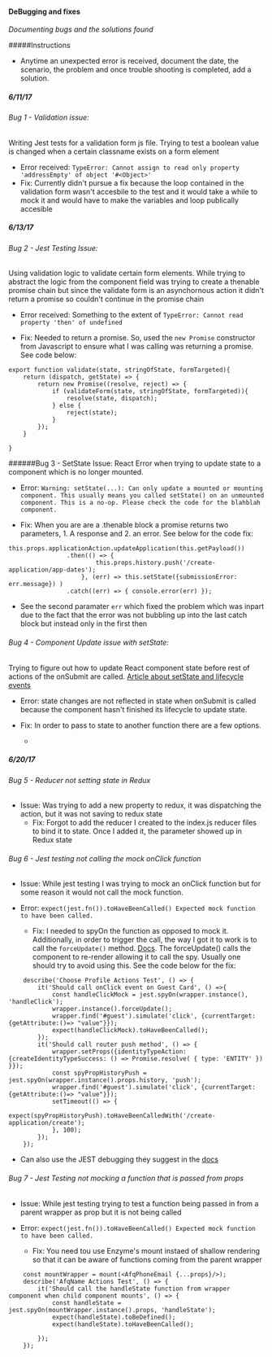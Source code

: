 #### DeBugging and fixes
_Documenting bugs and the solutions found_

#####Instructions 
* Anytime an unexpected error is received, document the date, the scenario, the problem and once trouble shooting is completed, add a solution.



##### 6/11/17

###### Bug 1 - Validation issue: 
Writing Jest tests for a validation form js file. Trying to test a boolean value is changed when a certain classname exists on a form element
* Error received: `TypeError: Cannot assign to read only property 'addressEmpty' of object '#<Object>'`
* Fix: Currently didn't pursue a fix because the loop contained in the validation form wasn't accesbile to the test and it would take a while to mock it and would have to make the variables and loop publically accesible 



##### 6/13/17
###### Bug 2 - Jest Testing Issue:
Using validation logic to validate certain form elements. While trying to abstract the logic from the component field was trying to create a thenable promise chain but since the validate form is an asynchornous action it didn't return a promise so couldn't continue in the promise chain
* Error received: Something to the extent of `TypeError: Cannot read property 'then' of undefined`
 
 * Fix: Needed to return a promise. So, used the `new Promise` constructor from Javascript to ensure what I was calling was returning a promise. See code below: 
 ````
 export function validate(state, stringOfState, formTargeted){
     return (dispatch, getState) => {
         return new Promise((resolve, reject) => {
             if (validateForm(state, stringOfState, formTargeted)){
                 resolve(state, dispatch);
             } else {
                 reject(state);
             }
         });
     }
 
 }
````
 
 ######Bug 3 - SetState Issue: 
 React Error when trying to update state to a component which is no longer mounted. 
 * Error: `Warning: setState(...): Can only update a mounted or mounting component. This usually means you called setState() on an unmounted component. This is a no-op. Please check the code for the blahblah component.`
 
 * Fix: When you are are a .thenable block a promise returns two parameters, 1. A response and 2. an error. See below for the code fix: 
 ````
 this.props.applicationAction.updateApplication(this.getPayload())
                 .then(() => {
                         this.props.history.push('/create-application/app-dates');
                     }, (err) => this.setState({submissionError: err.message}) )
                 .catch((err) => { console.error(err) });
````
 * See the second paramater `err` which fixed the problem which was inpart due to the fact that the error was not bubbling up into the last catch block but instead only in the first then
 
 ###### Bug 4 - Component Update issue with setState: 
 Trying to figure out how to update React component state before rest of actions of the onSubmit are called. 
 [Article about setState and lifecycle events](http://reactkungfu.com/2016/03/dive-into-react-codebase-handling-state-changes/)
 * Error: state changes are not reflected in state when onSubmit is called because the component hasn't finished its lifecycle to update state. 
 * Fix: In order to pass to state to another function there are a few options. 
 
    * 
 
 
 ##### 6/20/17
 
 ###### Bug 5 - Reducer not setting state in Redux
 * Issue: Was trying to add a new property to redux, it was dispatching the action,  but it was not saving to redux state
    *  Fix: Forgot to add the reducer I created to the index.js reducer files to bind it to state. Once I added it, the parameter showed up in Redux state
 
 
 ###### Bug 6 - Jest testing not calling the mock onClick function 
 * Issue: While jest testing I was trying to mock an onClick function but for some reason it would not call the mock function.  
 * Error: `expect(jest.fn()).toHaveBeenCalled()
          Expected mock function to have been called.`
          
    * Fix: I needed to spyOn the function as opposed to mock it. Additionally, in order to trigger the call, the way I got it to work is to call the `forceUpdate()` method. [Docs](https://facebook.github.io/react/docs/react-component.html#forceupdate).
     The forceUpdate() calls the component to re-render allowing it to call the spy. Usually one should try to avoid using this. See the code below for the fix:          
 
````
	describe('Choose Profile Actions Test', () => {
		it('Should call onClick event on Guest Card', () =>{
			const handleClickMock = jest.spyOn(wrapper.instance(), 'handleClick');
			wrapper.instance().forceUpdate();
			wrapper.find('#guest').simulate('click', {currentTarget: {getAttribute:()=> "value"}});
			expect(handleClickMock).toHaveBeenCalled();
		});
		it('Should call router push method', () => {
			wrapper.setProps({identityTypeAction: {createIdentityTypeSuccess: () => Promise.resolve( { type: 'ENTITY' }) }});
			const spyPropHistoryPush = jest.spyOn(wrapper.instance().props.history, 'push');
			wrapper.find('#guest').simulate('click', {currentTarget: {getAttribute:()=> "value"}});
			setTimeout(() => {
				expect(spyPropHistoryPush).toHaveBeenCalledWith('/create-application/create');
			}, 100);
		});
	});
````
* Can also use the JEST debugging they suggest in the [docs](https://facebook.github.io/jest/docs/troubleshooting.html)

###### Bug 7 - Jest Testing not mocking a function that is passed from props
* Issue: While jest testing trying to test a function being passed in from a parent wrapper as prop but it is not being called
* Error: `expect(jest.fn()).toHaveBeenCalled()
    Expected mock function to have been called.`

    * Fix: You need tou use Enzyme's mount instaed of shallow rendering so that it can be aware of functions coming from the parent wrapper
    
````
	const mountWrapper = mount(<AfqPhoneEmail {...props}/>);
	describe('AfqName Actions Test', () => {
		it('Should call the handleState function from wrapper component when child component mounts', () => {
			const handleState = jest.spyOn(mountWrapper.instance().props, 'handleState');
			expect(handleState).toBeDefined();
			expect(handleState).toHaveBeenCalled();

		});
	});
````